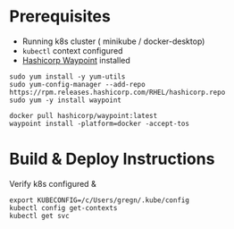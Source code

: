 # Prerequisites


 * Running k8s cluster ( minikube / docker-desktop)
 * `kubectl` context configured
 * [Hashicorp Waypoint](https://www.waypointproject.io/docs/getting-started) installed
 ```shell script
sudo yum install -y yum-utils
sudo yum-config-manager --add-repo https://rpm.releases.hashicorp.com/RHEL/hashicorp.repo
sudo yum -y install waypoint

```

```shell script
docker pull hashicorp/waypoint:latest
waypoint install -platform=docker -accept-tos

```

# Build & Deploy Instructions

 Verify k8s configured & 
 ```shell script
export KUBECONFIG=/c/Users/gregn/.kube/config
kubectl config get-contexts
kubectl get svc
``` 

